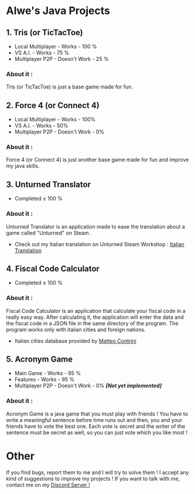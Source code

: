 # Alwe's Java Projects
## 1. Tris (or TicTacToe)
   - Local Multiplayer - Works - 100 %
   - VS A.I. - Works - 75 %
   - Multiplayer P2P - Doesn't Work - 25 %
    
   ### About it :
   Tris (or TicTacToe) is just a base game made for fun.
    
## 2. Force 4 (or Connect 4)
   - Local Multiplayer - Works - 100%
   - VS A.I. - Works - 50%
   - Multiplayer P2P - Doesn't Work - 0%
    
   ### About it :
   Force 4 (or Connect 4) is just another base game made for fun and improve my java skills.
    
## 3. Unturned Translator
   - Completed ± 100 %
    
   ### About it :
   Unturned Translator is an application made to ease the translation about a game called "Unturned" on Steam.
   - Check out my Italian translation on Unturned Steam Workshop : [Italian Translation](https://steamcommunity.com/sharedfiles/filedetails/?id=1080625737)

## 4. Fiscal Code Calculator
   - Completed ± 100 %
   
   ### About it :
   Fiscal Code Calculator is an application that calculate your fiscal code in a really easy way.
   After calculating it, the application will enter the data and the fiscal code in a JSON file in the same directory of the        program. The program works only with italian cities and foreign nations. 
   - Italian cities database provided by [Matteo Contrini](https://github.com/matteocontrini/comuni-json)
   
## 5. Acronym Game
   - Main Game - Works - 95 %
   - Features - Works - 95 %
   - Multiplayer P2P - Doesn't Work - 0% **_[Not yet implemented]_**
   
   ### About it :
   Acronym Game is a java game that you must play with friends ! You have to write a meaningful sentence before time runs out and then, you and your friends have to vote the best one. Each vote is secret and the writer of the sentence must be secret as well, so you can just vote which you like most !
   
# Other

If you find bugs, report them to me and I will try to solve them !
I accept any kind of suggestions to improve my projects !
If you want to talk with me, contact me on my [Discord Server !](https://discord.gg/cM3C8Qm) 
